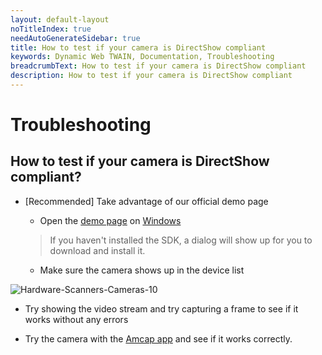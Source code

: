```yaml
---
layout: default-layout
noTitleIndex: true
needAutoGenerateSidebar: true
title: How to test if your camera is DirectShow compliant
keywords: Dynamic Web TWAIN, Documentation, Troubleshooting
breadcrumbText: How to test if your camera is DirectShow compliant
description: How to test if your camera is DirectShow compliant
---
```


# Troubleshooting

## How to test if your camera is DirectShow compliant?

- [Recommended] Take advantage of our official demo page

  - Open the <a href="https://demo.dynamsoft.com/DWT/Webcam/online_demo_scan_Webcam.aspx" target="_blank">demo page</a> on <a href="{{site.getstarted}}platform.html#browsers-on-windows" target="_blank">Windows</a> 

  > If you haven't installed the SDK, a dialog will show up for you to download and install it.

  - Make sure the camera shows up in the device list

![Hardware-Scanners-Cameras-10]({{site.assets}}imgs/Hardware-Scanners-Cameras-10.png)

- Try showing the video stream and try capturing a frame to see if it works without any errors

* Try the camera with the [Amcap app](https://tst.dynamsoft.com/public/download/tools/amcap.zip) and see if it works correctly.
